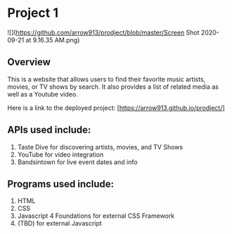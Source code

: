 # Project 1

![](https://github.com/arrow913/prodject/blob/master/Screen Shot 2020-09-21 at 9.16.35 AM.png)

## Overview
This is a website that allows users to find their favorite music artists, movies, or TV shows by search. It also provides a list of related media as well as a Youtube video. 

Here is a link to the deployed project: [https://arrow913.github.io/prodject/]

## APIs used include:
1) Taste Dive for discovering artists, movies, and TV Shows
2) YouTube for video integration
3) Bandsintown for live event dates and info

## Programs used include:
1) HTML
2) CSS
3) Javascript
4 Foundations for external CSS Framework 
5) (TBD) for external Javascript
